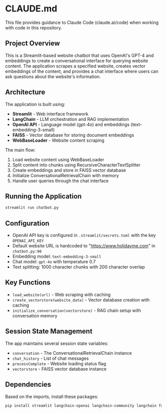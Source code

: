 # CLAUDE.md

This file provides guidance to Claude Code (claude.ai/code) when working with code in this repository.

## Project Overview

This is a Streamlit-based website chatbot that uses OpenAI's GPT-4 and embeddings to create a conversational interface for querying website content. The application scrapes a specified website, creates vector embeddings of the content, and provides a chat interface where users can ask questions about the website's information.

## Architecture

The application is built using:
- **Streamlit** - Web interface framework
- **LangChain** - LLM orchestration and RAG implementation
- **OpenAI API** - Language model (gpt-4o) and embeddings (text-embedding-3-small)
- **FAISS** - Vector database for storing document embeddings
- **WebBaseLoader** - Website content scraping

The main flow:
1. Load website content using WebBaseLoader
2. Split content into chunks using RecursiveCharacterTextSplitter
3. Create embeddings and store in FAISS vector database
4. Initialize ConversationalRetrievalChain with memory
5. Handle user queries through the chat interface

## Running the Application

```bash
streamlit run chatbot.py
```

## Configuration

- OpenAI API key is configured in `.streamlit/secrets.toml` with the key `OPENAI_API_KEY`
- Default website URL is hardcoded to "https://www.holidayme.com" in `chatbot.py:90`
- Embedding model: `text-embedding-3-small`
- Chat model: `gpt-4o` with temperature 0.7
- Text splitting: 1000 character chunks with 200 character overlap

## Key Functions

- `load_website(url)` - Web scraping with caching
- `create_vectorstore(website_data)` - Vector database creation with caching
- `initialize_conversation(vectorstore)` - RAG chain setup with conversation memory

## Session State Management

The app maintains several session state variables:
- `conversation` - The ConversationalRetrievalChain instance
- `chat_history` - List of chat messages
- `processComplete` - Website loading status flag
- `vectorstore` - FAISS vector database instance

## Dependencies

Based on the imports, install these packages:
```bash
pip install streamlit langchain-openai langchain-community langchain faiss-cpu openai tiktoken
```